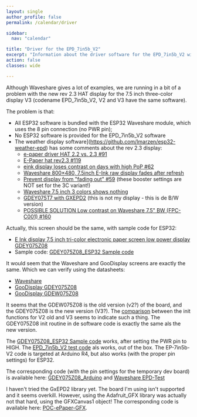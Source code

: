 ```yaml
---
layout: single
author_profile: false
permalink: /calendar/driver

sidebar:
  nav: "calendar"

title: "Driver for the EPD_7in5b_V2"
excerpt: "Information about the driver software for the EPD_7in5b_V2 with ESP32"
action: false
classes: wide

---
```

Although Waveshare gives a lot of examples, we are running in a bit of a problem with the new rev 2.3 HAT display for the 7.5 inch three-color display V3 (codename EPD_7in5b_V2, V2 and V3 have the same software).

The problem is that:
- All ESP32 software is bundled with the ESP32 Waveshare module, which uses the 8 pin connection (no PWR pin);
- No ESP32 software is provided for the EPD_7in5b_V2 software
- The weather display software](https://github.com/lmarzen/esp32-weather-epd) has some comments about the rev 2.3 display:
  - [e-paper driver HAT 2.2 vs. 2.3 #91](https://github.com/lmarzen/esp32-weather-epd/issues/91)
  - [E-Paper hat rev2.3 #119](https://github.com/lmarzen/esp32-weather-epd/issues/119)
  - [eink display loses contrast on days with high PoP #62](https://github.com/lmarzen/esp32-weather-epd/issues/62)
  - [Waveshare 800×480, 7.5inch E-Ink raw display fades after refresh](https://forum.arduino.cc/t/waveshare-800x480-7-5inch-e-ink-raw-display-fades-after-refresh/1196887)
  - [Prevent display from "fading out" #59](https://github.com/ZinggJM/GxEPD2/pull/59) (these booster settings are NOT set for the 3C variant!)
  - [Waveshare 7.5 inch 3 colors shows nothing](https://forum.arduino.cc/t/waveshare-7-5-inch-3-colors-shows-nothing/1251108)
  - [GDEY075T7 with GXEPD2](https://forum.arduino.cc/t/goodisplay-gdey075t7-with-gxepd2-esp32-how-to-get-it-to-run/1355813) (this is not my display - this is de B/W version)
  - [POSSIBLE SOLUTION Low contrast on Waveshare 7.5" BW (FPC-C001) #160](https://github.com/lmarzen/esp32-weather-epd/issues/160)


Actually, this screen should be the same, with sample code for ESP32:
- [E Ink display 7.5 inch tri-color electronic paper screen low power display GDEY075Z08](https://www.good-display.com/product/394.html)
- Sample code: [GDEY075Z08_ESP32 Sample code](https://www.good-display.com/companyfile/1391.html)

It would seem that the Waveshare and GooDisplay screens are exactly the same. Which we can verify using the datasheets:
- [Waveshare](https://files.waveshare.com/upload/8/8c/7.5inch-e-paper-b-v3-specification.pdf)
- [GooDisplay GDEY075Z08](https://v4.cecdn.yun300.cn/100001_1909185148/GDEY075Z08.pdf)
- [GooDisplay GDEW075Z08](https://www.e-paper-display.com/GDEW075Z08%20V2.1%20pecificationdcf2.pdf?method=picker&flag=all&id=6f9563e4-e42e-4a89-a1f0-5f225ad52023&fileId=815&v=2.zip)

It seems that the GDEW075Z08 is the old version (v2?) of the board, and the GDEY075Z08 is the new version (V3?). The [comparison](/calendar/compare) between the init functions for V2 old and V3 seems to indicate such a thing. The GDEY075Z08 init routine in de software code is exactly the same als the new version.

The [GDEY075Z08_ESP32 Sample code](https://www.good-display.com/companyfile/1391.html) works, after setting the PWR pin to HIGH. The [EPD_7in5b_V2 test code](https://github.com/waveshareteam/e-Paper/blob/master/Arduino_R4/src/Examples/EPD_7in5b_V2_test.cpp) als works, out of the box. The EP-7in5b-V2 code is targeted at Arduino R4, but also works (with the proper pin settings) for ESP32.

The corresponding code (with the pin settings for the temporary dev board) is available here: [GDEY075Z08_Arduino](https://github.com/architolk/arduino-projects/tree/master/calendar/GDEY075Z08_Arduino) and [Waveshare EPD-Test](https://github.com/architolk/arduino-projects/tree/master/calendar/EPD-Test)

I haven't tried the GxEPD2 library yet. The board I'm using isn't supported and it seems overkill. However, using the Adafruit_GFX library was actually not that hard, using the GFXCanvas1 object! The corresponding code is available here: [POC-ePaper-GFX](https://github.com/architolk/arduino-projects/tree/master/calendar/POC-ePaper-GFX).

